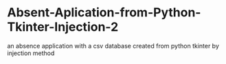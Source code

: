 # Absent-Aplication-from-Python-Tkinter-Injection-2

an absence application with a csv database created from python tkinter by injection method
